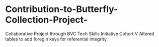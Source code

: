 # Contribution-to-Butterfly-Collection-Project-
Collaborative Project through BVC Tech Skills Initiative Cohort V
Altered tables to add foregin keys for referential integrity 
